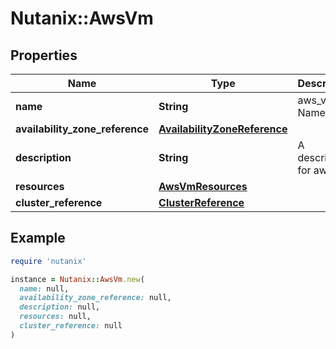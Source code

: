 # Nutanix::AwsVm

## Properties

| Name | Type | Description | Notes |
| ---- | ---- | ----------- | ----- |
| **name** | **String** | aws_vm Name. |  |
| **availability_zone_reference** | [**AvailabilityZoneReference**](AvailabilityZoneReference.md) |  | [optional] |
| **description** | **String** | A description for aws_vm. | [optional] |
| **resources** | [**AwsVmResources**](AwsVmResources.md) |  |  |
| **cluster_reference** | [**ClusterReference**](ClusterReference.md) |  | [optional] |

## Example

```ruby
require 'nutanix'

instance = Nutanix::AwsVm.new(
  name: null,
  availability_zone_reference: null,
  description: null,
  resources: null,
  cluster_reference: null
)
```

